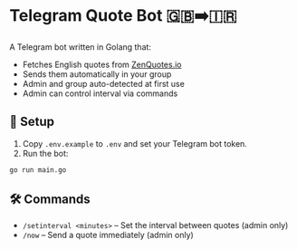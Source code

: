 # Telegram Quote Bot 🇬🇧➡️🇮🇷

A Telegram bot written in Golang that:
- Fetches English quotes from [ZenQuotes.io](https://zenquotes.io/keywords/love)
- Sends them automatically in your group
- Admin and group auto-detected at first use
- Admin can control interval via commands

## 🔧 Setup

1. Copy `.env.example` to `.env` and set your Telegram bot token.
2. Run the bot:

```bash
go run main.go
```

## 🛠️ Commands

- `/setinterval <minutes>` – Set the interval between quotes (admin only)
- `/now` – Send a quote immediately (admin only)
